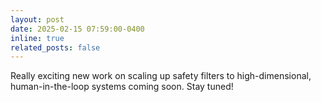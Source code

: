 ```yaml
---
layout: post
date: 2025-02-15 07:59:00-0400
inline: true
related_posts: false
---
```


Really exciting new work on scaling up safety filters to high-dimensional, human-in-the-loop systems coming soon. Stay tuned!